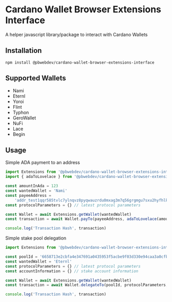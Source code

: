 # Cardano Wallet Browser Extensions Interface

A helper javascript library/package to interact with Cardano Wallets

## Installation

`npm install @pbwebdev/cardano-wallet-browser-extensions-interface`

## Supported Wallets

-   Nami
-   Eternl
-   Yoroi
-   Flint
-   Typhon
-   GeroWallet
-   NuFi
-   Lace
-   Begin

## Usage

Simple ADA payment to an address

```javascript
import Extensions from '@pbwebdev/cardano-wallet-browser-extensions-interface'
import { adaToLovelace } from '@pbwebdev/cardano-wallet-browser-extensions-interface/utils'

const amountInAda = 123
const wantedWallet = 'Nami'
const payeeAddress =
    'addr_test1qqr585tvlc7ylnqvz8pyqwauzrdu0mxag3m7q56grgmgu7sxu2hyfhlkwuxupa9d5085eunq2qywy7hvmvej456flknswgndm3'
const protocolParameters = {} // latest protocol parameters

const Wallet = await Extensions.getWallet(wantedWallet)
const transaction = await Wallet.payTo(payeeAddress, adaToLovelace(amountInAda), protocolParameters)

console.log('Transaction Hash', transaction)
```

Simple stake pool delegation

```javascript
import Extensions from '@pbwebdev/cardano-wallet-browser-extensions-interface'

const poolId = '6658713e2cbfa4e347691a0435953f5acbe9f03d330e94caa3a0cfb4'
const wantedWallet = 'Eternl'
const protocolParameters = {} // latest protocol parameters
const accountInformation = {} // stake account information

const Wallet = await Extensions.getWallet(wantedWallet)
const transaction = await Wallet.delegateTo(poolId, protocolParameters, accountInformation)

console.log('Transaction Hash', transaction)
```
